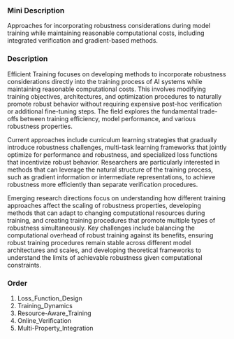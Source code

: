 ### Mini Description

Approaches for incorporating robustness considerations during model training while maintaining reasonable computational costs, including integrated verification and gradient-based methods.

### Description

Efficient Training focuses on developing methods to incorporate robustness considerations directly into the training process of AI systems while maintaining reasonable computational costs. This involves modifying training objectives, architectures, and optimization procedures to naturally promote robust behavior without requiring expensive post-hoc verification or additional fine-tuning steps. The field explores the fundamental trade-offs between training efficiency, model performance, and various robustness properties.

Current approaches include curriculum learning strategies that gradually introduce robustness challenges, multi-task learning frameworks that jointly optimize for performance and robustness, and specialized loss functions that incentivize robust behavior. Researchers are particularly interested in methods that can leverage the natural structure of the training process, such as gradient information or intermediate representations, to achieve robustness more efficiently than separate verification procedures.

Emerging research directions focus on understanding how different training approaches affect the scaling of robustness properties, developing methods that can adapt to changing computational resources during training, and creating training procedures that promote multiple types of robustness simultaneously. Key challenges include balancing the computational overhead of robust training against its benefits, ensuring robust training procedures remain stable across different model architectures and scales, and developing theoretical frameworks to understand the limits of achievable robustness given computational constraints.

### Order

1. Loss_Function_Design
2. Training_Dynamics
3. Resource-Aware_Training
4. Online_Verification
5. Multi-Property_Integration
